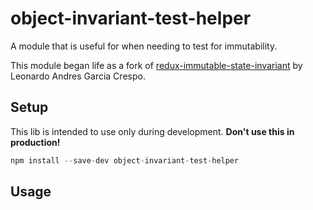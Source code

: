 # object-invariant-test-helper

A module that is useful for when needing to test for immutability.

This module began life as a fork of [redux-immutable-state-invariant](https://github.com/leoasis/redux-immutable-state-invariant) by Leonardo Andres Garcia Crespo.

## Setup

This lib is intended to use only during development. **Don't use this in production!**

```js
npm install --save-dev object-invariant-test-helper
```

## Usage


```js

```
